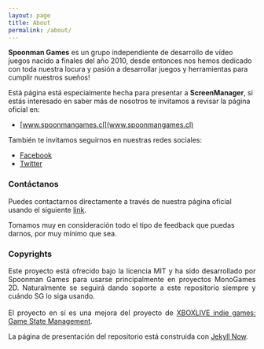 ```yaml
---
layout: page
title: About
permalink: /about/
---
```


**Spoonman Games** es un grupo independiente de desarrollo de vídeo juegos nacido a finales del año 2010, desde entonces nos hemos dedicado con toda nuestra locura y pasión a desarrollar juegos y herramientas para cumplir nuestros sueños!

Está página está especialmente hecha para presentar a **ScreenManager**, si estás interesado en saber más de nosotros te invitamos a revisar la página oficial en:

* [www.spoonmangames.cl](www.spoonmangames.cl)

También te invitamos seguirnos en nuestras redes sociales:

* [Facebook](https://www.facebook.com/spoonman.games)
* [Twitter](https://twitter.com/spoonmangames)

### Contáctanos

Puedes contactarnos directamente a través de nuestra página oficial usando el siguiente [link](http://www.spoonmangames.cl/contact/).

Tomamos muy en consideración todo el tipo de feedback que puedas darnos, por muy mínimo que sea.

### Copyrights

<p align="justify">Este proyecto está ofrecido bajo la licencia MIT y ha sido desarrollado por Spoonman Games para usarse principalmente en proyectos MonoGames 2D. Naturalmente se seguirá dando soporte a este repositorio siempre y cuándo SG lo siga usando.
<br><br>
El proyecto en sí es una mejora del proyecto de <a href="http://xbox.create.msdn.com/en-US/education/catalog/sample/game_state_management">XBOXLIVE indie games: Game State Management</a>.
</p>

La página de presentación del repositorio está construida con [Jekyll Now](https://github.com/Theby/jekyll-now).